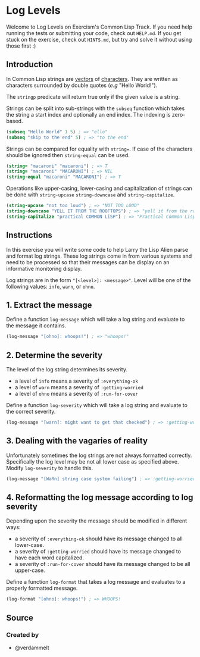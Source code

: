 # Log Levels

Welcome to Log Levels on Exercism's Common Lisp Track.
If you need help running the tests or submitting your code, check out `HELP.md`.
If you get stuck on the exercise, check out `HINTS.md`, but try and solve it without using those first :)

## Introduction

In Common Lisp strings are [vectors][concept-vectors] of [characters][concept-characters].
They are written as characters surrounded by double quotes (_e.g_ "Hello World!").

The `stringp` predicate will return true only if the given value is a string.

Strings can be split into sub-strings with the `subseq` function which takes the string a start index and optionally an end index.
The indexing is zero-based.

```lisp
(subseq "Hello World" 1 5) ; => "ello"
(subseq "skip to the end" 5) ; => "to the end"
```

Strings can be compared for equality with `string=`.
If case of the characters should be ignored then `string-equal` can be used.

```lisp
(string= "macaroni" "macaroni") ; => T
(string= "macaroni" "MACARONI") ; => NIL
(string-equal "macaroni" "MACARONI") ; => T
```

Operations like upper-casing, lower-casing and capitalization of strings can be done with `string-upcase` `string-downcase` and `string-capitalize`.

```lisp
(string-upcase "not too loud") ; => "NOT TOO LOUD"
(string-downcase "YELL IT FROM THE ROOFTOPS") ; => "yell it from the rooftops"
(string-capitalize "practical COMMON LiSP") ; => "Practical Common Lisp"
```

[concept-characters]: /tracks/common-lisp/concepts/characters
[concept-vectors]: /tracks/common-lisp/concepts/vectors

## Instructions

In this exercise you will write some code to help Larry the Lisp Alien parse and format log strings. These log strings come in from various systems and need to be processed so that their messages can be display on an informative monitoring display.

Log strings are in the form `"[<level>]: <message>"`. Level will be one of the following values: `info`, `warn`, or `ohno`.

## 1. Extract the message

Define a function `log-message` which will take a log string and evaluate to the message it contains.

```lisp
(log-message "[ohno]: whoops!") ; => "whoops!"
```

## 2. Determine the severity

The level of the log string determines its severity. 

- a level of `info` means a severity of `:everything-ok`
- a level of `warn` means a severity of `:getting-worried`
- a level of `ohno` means a severity of `:run-for-cover`

Define a function `log-severity` which will take a log string and evaluate to the correct severity.

```lisp
(log-message "[warn]: might want to get that checked") ; => :getting-worried
```

## 3. Dealing with the vagaries of reality

Unfortunately sometimes the log strings are not always formatted correctly. Specifically the log level may be not all lower case as specified above. Modify `log-severity` to handle this.

```lisp
(log-message "[WaRn] string case system failing") ; => :getting-worried
```

## 4. Reformatting the log message according to log severity

Depending upon the severity the message should be modified in different ways:

- a severity of `:everything-ok` should have its message changed to all lower-case.
- a severity of `:getting-worried` should have its message changed to have each word capitalized.
- a severity of `:run-for-cover` should have its message changed to be all upper-case.

Define a function `log-format` that takes a log message and evaluates to a properly formatted message.

```lisp
(log-format "[ohno]: whoops!") ; => WHOOPS!
```

## Source

### Created by

- @verdammelt